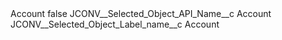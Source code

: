 <?xml version="1.0" encoding="UTF-8"?>
<CustomMetadata xmlns="http://soap.sforce.com/2006/04/metadata" xmlns:xsi="http://www.w3.org/2001/XMLSchema-instance" xmlns:xsd="http://www.w3.org/2001/XMLSchema">
    <label>Account</label>
    <protected>false</protected>
    <values>
        <field>JCONV__Selected_Object_API_Name__c</field>
        <value xsi:type="xsd:string">Account</value>
    </values>
    <values>
        <field>JCONV__Selected_Object_Label_name__c</field>
        <value xsi:type="xsd:string">Account</value>
    </values>
</CustomMetadata>
